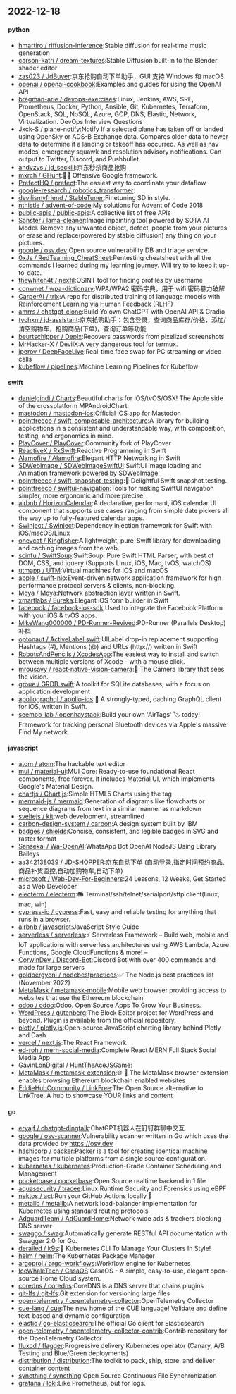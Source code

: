 ## 2022-12-18

#### python
* [hmartiro / riffusion-inference](https://github.com/hmartiro/riffusion-inference):Stable diffusion for real-time music generation
* [carson-katri / dream-textures](https://github.com/carson-katri/dream-textures):Stable Diffusion built-in to the Blender shader editor
* [zas023 / JdBuyer](https://github.com/zas023/JdBuyer):京东抢购自动下单助手，GUI 支持 Windows 和 macOS
* [openai / openai-cookbook](https://github.com/openai/openai-cookbook):Examples and guides for using the OpenAI API
* [bregman-arie / devops-exercises](https://github.com/bregman-arie/devops-exercises):Linux, Jenkins, AWS, SRE, Prometheus, Docker, Python, Ansible, Git, Kubernetes, Terraform, OpenStack, SQL, NoSQL, Azure, GCP, DNS, Elastic, Network, Virtualization. DevOps Interview Questions
* [Jxck-S / plane-notify](https://github.com/Jxck-S/plane-notify):Notify If a selected plane has taken off or landed using OpenSky or ADS-B Exchange data. Compares older data to newer data to determine if a landing or takeoff has occurred. As well as nav modes, emergency squawk and resolution advisory notifications. Can output to Twitter, Discord, and Pushbullet
* [andyzys / jd_seckill](https://github.com/andyzys/jd_seckill):京东秒杀商品抢购
* [mxrch / GHunt](https://github.com/mxrch/GHunt):🕵️‍♂️
Offensive Google framework.
* [PrefectHQ / prefect](https://github.com/PrefectHQ/prefect):The easiest way to coordinate your dataflow
* [google-research / robotics_transformer](https://github.com/google-research/robotics_transformer):
* [devilismyfriend / StableTuner](https://github.com/devilismyfriend/StableTuner):Finetuning SD in style.
* [nthistle / advent-of-code](https://github.com/nthistle/advent-of-code):My solutions for Advent of Code 2018
* [public-apis / public-apis](https://github.com/public-apis/public-apis):A collective list of free APIs
* [Sanster / lama-cleaner](https://github.com/Sanster/lama-cleaner):Image inpainting tool powered by SOTA AI Model. Remove any unwanted object, defect, people from your pictures or erase and replace(powered by stable diffusion) any thing on your pictures.
* [google / osv.dev](https://github.com/google/osv.dev):Open source vulnerability DB and triage service.
* [0xJs / RedTeaming_CheatSheet](https://github.com/0xJs/RedTeaming_CheatSheet):Pentesting cheatsheet with all the commands I learned during my learning journey. Will try to to keep it up-to-date.
* [thewhiteh4t / nexfil](https://github.com/thewhiteh4t/nexfil):OSINT tool for finding profiles by username
* [conwnet / wpa-dictionary](https://github.com/conwnet/wpa-dictionary):WPA/WPA2 密码字典，用于 wifi 密码暴力破解
* [CarperAI / trlx](https://github.com/CarperAI/trlx):A repo for distributed training of language models with Reinforcement Learning via Human Feedback (RLHF)
* [amrrs / chatgpt-clone](https://github.com/amrrs/chatgpt-clone):Build Yo'own ChatGPT with OpenAI API & Gradio
* [tychxn / jd-assistant](https://github.com/tychxn/jd-assistant):京东抢购助手：包含登录，查询商品库存/价格，添加/清空购物车，抢购商品(下单)，查询订单等功能
* [beurtschipper / Depix](https://github.com/beurtschipper/Depix):Recovers passwords from pixelized screenshots
* [MrHacker-X / DevilX](https://github.com/MrHacker-X/DevilX):A very dangerous tool for termux.
* [iperov / DeepFaceLive](https://github.com/iperov/DeepFaceLive):Real-time face swap for PC streaming or video calls
* [kubeflow / pipelines](https://github.com/kubeflow/pipelines):Machine Learning Pipelines for Kubeflow

#### swift
* [danielgindi / Charts](https://github.com/danielgindi/Charts):Beautiful charts for iOS/tvOS/OSX! The Apple side of the crossplatform MPAndroidChart.
* [mastodon / mastodon-ios](https://github.com/mastodon/mastodon-ios):Official iOS app for Mastodon
* [pointfreeco / swift-composable-architecture](https://github.com/pointfreeco/swift-composable-architecture):A library for building applications in a consistent and understandable way, with composition, testing, and ergonomics in mind.
* [PlayCover / PlayCover](https://github.com/PlayCover/PlayCover):Community fork of PlayCover
* [ReactiveX / RxSwift](https://github.com/ReactiveX/RxSwift):Reactive Programming in Swift
* [Alamofire / Alamofire](https://github.com/Alamofire/Alamofire):Elegant HTTP Networking in Swift
* [SDWebImage / SDWebImageSwiftUI](https://github.com/SDWebImage/SDWebImageSwiftUI):SwiftUI Image loading and Animation framework powered by SDWebImage
* [pointfreeco / swift-snapshot-testing](https://github.com/pointfreeco/swift-snapshot-testing):📸
Delightful Swift snapshot testing.
* [pointfreeco / swiftui-navigation](https://github.com/pointfreeco/swiftui-navigation):Tools for making SwiftUI navigation simpler, more ergonomic and more precise.
* [airbnb / HorizonCalendar](https://github.com/airbnb/HorizonCalendar):A declarative, performant, iOS calendar UI component that supports use cases ranging from simple date pickers all the way up to fully-featured calendar apps.
* [Swinject / Swinject](https://github.com/Swinject/Swinject):Dependency injection framework for Swift with iOS/macOS/Linux
* [onevcat / Kingfisher](https://github.com/onevcat/Kingfisher):A lightweight, pure-Swift library for downloading and caching images from the web.
* [scinfu / SwiftSoup](https://github.com/scinfu/SwiftSoup):SwiftSoup: Pure Swift HTML Parser, with best of DOM, CSS, and jquery (Supports Linux, iOS, Mac, tvOS, watchOS)
* [utmapp / UTM](https://github.com/utmapp/UTM):Virtual machines for iOS and macOS
* [apple / swift-nio](https://github.com/apple/swift-nio):Event-driven network application framework for high performance protocol servers & clients, non-blocking.
* [Moya / Moya](https://github.com/Moya/Moya):Network abstraction layer written in Swift.
* [xmartlabs / Eureka](https://github.com/xmartlabs/Eureka):Elegant iOS form builder in Swift
* [facebook / facebook-ios-sdk](https://github.com/facebook/facebook-ios-sdk):Used to integrate the Facebook Platform with your iOS & tvOS apps.
* [MikeWang000000 / PD-Runner-Revived](https://github.com/MikeWang000000/PD-Runner-Revived):PD-Runner (Parallels Desktop) 补档
* [optonaut / ActiveLabel.swift](https://github.com/optonaut/ActiveLabel.swift):UILabel drop-in replacement supporting Hashtags (#), Mentions (@) and URLs (http://) written in Swift
* [RobotsAndPencils / XcodesApp](https://github.com/RobotsAndPencils/XcodesApp):The easiest way to install and switch between multiple versions of Xcode - with a mouse click.
* [mrousavy / react-native-vision-camera](https://github.com/mrousavy/react-native-vision-camera):📸
The Camera library that sees the vision.
* [groue / GRDB.swift](https://github.com/groue/GRDB.swift):A toolkit for SQLite databases, with a focus on application development
* [apollographql / apollo-ios](https://github.com/apollographql/apollo-ios):📱
A strongly-typed, caching GraphQL client for iOS, written in Swift.
* [seemoo-lab / openhaystack](https://github.com/seemoo-lab/openhaystack):Build your own 'AirTags'
🏷
today! Framework for tracking personal Bluetooth devices via Apple's massive Find My network.

#### javascript
* [atom / atom](https://github.com/atom/atom):The hackable text editor
* [mui / material-ui](https://github.com/mui/material-ui):MUI Core: Ready-to-use foundational React components, free forever. It includes Material UI, which implements Google's Material Design.
* [chartjs / Chart.js](https://github.com/chartjs/Chart.js):Simple HTML5 Charts using the <canvas> tag
* [mermaid-js / mermaid](https://github.com/mermaid-js/mermaid):Generation of diagrams like flowcharts or sequence diagrams from text in a similar manner as markdown
* [sveltejs / kit](https://github.com/sveltejs/kit):web development, streamlined
* [carbon-design-system / carbon](https://github.com/carbon-design-system/carbon):A design system built by IBM
* [badges / shields](https://github.com/badges/shields):Concise, consistent, and legible badges in SVG and raster format
* [Sansekai / Wa-OpenAI](https://github.com/Sansekai/Wa-OpenAI):WhatsApp Bot OpenAI NodeJS Using Library Baileys
* [aa342138039 / JD-SHOPPER](https://github.com/aa342138039/JD-SHOPPER):京东自动下单 (自动登录,指定时间预约商品,商品补货监控,自动加购物车,自动下单)
* [microsoft / Web-Dev-For-Beginners](https://github.com/microsoft/Web-Dev-For-Beginners):24 Lessons, 12 Weeks, Get Started as a Web Developer
* [electerm / electerm](https://github.com/electerm/electerm):📻
Terminal/ssh/telnet/serialport/sftp client(linux, mac, win)
* [cypress-io / cypress](https://github.com/cypress-io/cypress):Fast, easy and reliable testing for anything that runs in a browser.
* [airbnb / javascript](https://github.com/airbnb/javascript):JavaScript Style Guide
* [serverless / serverless](https://github.com/serverless/serverless):⚡
Serverless Framework – Build web, mobile and IoT applications with serverless architectures using AWS Lambda, Azure Functions, Google CloudFunctions & more! –
* [CorwinDev / Discord-Bot](https://github.com/CorwinDev/Discord-Bot):Discord Bot with over 400 commands and made for large servers
* [goldbergyoni / nodebestpractices](https://github.com/goldbergyoni/nodebestpractices):✅
The Node.js best practices list (November 2022)
* [MetaMask / metamask-mobile](https://github.com/MetaMask/metamask-mobile):Mobile web browser providing access to websites that use the Ethereum blockchain
* [odoo / odoo](https://github.com/odoo/odoo):Odoo. Open Source Apps To Grow Your Business.
* [WordPress / gutenberg](https://github.com/WordPress/gutenberg):The Block Editor project for WordPress and beyond. Plugin is available from the official repository.
* [plotly / plotly.js](https://github.com/plotly/plotly.js):Open-source JavaScript charting library behind Plotly and Dash
* [vercel / next.js](https://github.com/vercel/next.js):The React Framework
* [ed-roh / mern-social-media](https://github.com/ed-roh/mern-social-media):Complete React MERN Full Stack Social Media App
* [GavinLonDigital / HuntTheAceJSGame](https://github.com/GavinLonDigital/HuntTheAceJSGame):
* [MetaMask / metamask-extension](https://github.com/MetaMask/metamask-extension):🌐
🔌
The MetaMask browser extension enables browsing Ethereum blockchain enabled websites
* [EddieHubCommunity / LinkFree](https://github.com/EddieHubCommunity/LinkFree):The Open Source alternative to LinkTree. A hub to showcase YOUR links and content

#### go
* [eryajf / chatgpt-dingtalk](https://github.com/eryajf/chatgpt-dingtalk):ChatGPT机器人在钉钉群聊中交互
* [google / osv-scanner](https://github.com/google/osv-scanner):Vulnerability scanner written in Go which uses the data provided by https://osv.dev
* [hashicorp / packer](https://github.com/hashicorp/packer):Packer is a tool for creating identical machine images for multiple platforms from a single source configuration.
* [kubernetes / kubernetes](https://github.com/kubernetes/kubernetes):Production-Grade Container Scheduling and Management
* [pocketbase / pocketbase](https://github.com/pocketbase/pocketbase):Open Source realtime backend in 1 file
* [aquasecurity / tracee](https://github.com/aquasecurity/tracee):Linux Runtime Security and Forensics using eBPF
* [nektos / act](https://github.com/nektos/act):Run your GitHub Actions locally
🚀
* [metallb / metallb](https://github.com/metallb/metallb):A network load-balancer implementation for Kubernetes using standard routing protocols
* [AdguardTeam / AdGuardHome](https://github.com/AdguardTeam/AdGuardHome):Network-wide ads & trackers blocking DNS server
* [swaggo / swag](https://github.com/swaggo/swag):Automatically generate RESTful API documentation with Swagger 2.0 for Go.
* [derailed / k9s](https://github.com/derailed/k9s):🐶
Kubernetes CLI To Manage Your Clusters In Style!
* [helm / helm](https://github.com/helm/helm):The Kubernetes Package Manager
* [argoproj / argo-workflows](https://github.com/argoproj/argo-workflows):Workflow engine for Kubernetes
* [IceWhaleTech / CasaOS](https://github.com/IceWhaleTech/CasaOS):CasaOS - A simple, easy-to-use, elegant open-source Home Cloud system.
* [coredns / coredns](https://github.com/coredns/coredns):CoreDNS is a DNS server that chains plugins
* [git-lfs / git-lfs](https://github.com/git-lfs/git-lfs):Git extension for versioning large files
* [open-telemetry / opentelemetry-collector](https://github.com/open-telemetry/opentelemetry-collector):OpenTelemetry Collector
* [cue-lang / cue](https://github.com/cue-lang/cue):The new home of the CUE language! Validate and define text-based and dynamic configuration
* [elastic / go-elasticsearch](https://github.com/elastic/go-elasticsearch):The official Go client for Elasticsearch
* [open-telemetry / opentelemetry-collector-contrib](https://github.com/open-telemetry/opentelemetry-collector-contrib):Contrib repository for the OpenTelemetry Collector
* [fluxcd / flagger](https://github.com/fluxcd/flagger):Progressive delivery Kubernetes operator (Canary, A/B Testing and Blue/Green deployments)
* [distribution / distribution](https://github.com/distribution/distribution):The toolkit to pack, ship, store, and deliver container content
* [syncthing / syncthing](https://github.com/syncthing/syncthing):Open Source Continuous File Synchronization
* [grafana / loki](https://github.com/grafana/loki):Like Prometheus, but for logs.
